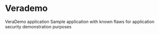 # Verademo
VeraDemo application
Sample application with known flaws for application security demonstration purposes

